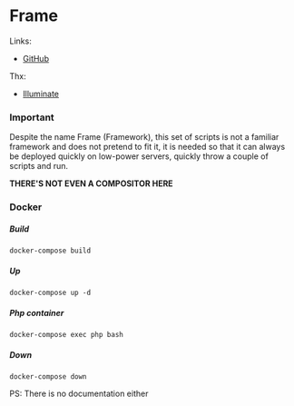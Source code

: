 # Frame

Links:
 * [GitHub][https://github.com/frame-php/frame]

Thx:
* [Illuminate][https://github.com/illuminate]

### Important
Despite the name Frame (Framework), this set of scripts is not a familiar framework and does not pretend to fit it, it is needed so that it can always be deployed quickly on low-power servers, quickly throw a couple of scripts and run.

**THERE'S NOT EVEN A COMPOSITOR HERE**

### Docker

##### Build
```shell
docker-compose build
```

##### Up
```shell
docker-compose up -d
```

##### Php container
```shell
docker-compose exec php bash
```

##### Down
```shell
docker-compose down
```

PS: There is no documentation either

[https://github.com/frame-php/frame]: https://github.com/frame-php/frame

[https://github.com/illuminate]: https://github.com/illuminate
